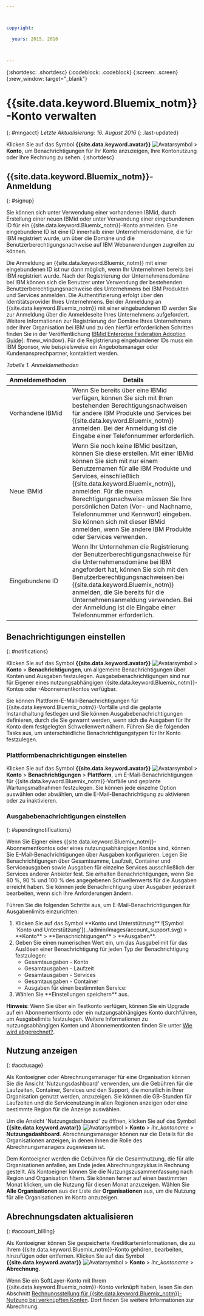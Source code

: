 ```yaml
---



copyright:

  years: 2015, 2016



---
```


{:shortdesc: .shortdesc}
{:codeblock: .codeblock}
{:screen: .screen}
{:new_window: target="_blank"}

# {{site.data.keyword.Bluemix_notm}}-Konto verwalten
{: #mngacct}
*Letzte Aktualisierung: 16. August 2016*
{: .last-updated}

Klicken Sie auf das Symbol **{{site.data.keyword.avatar}}** ![Avatarsymbol](../icons/i-avatar-icon.svg) &gt; **Konto**, um Benachrichtigungen für Ihr Konto anzuzeigen, Ihre Kontonutzung oder Ihre Rechnung zu sehen.
{:shortdesc}

## {{site.data.keyword.Bluemix_notm}}-Anmeldung
{: #signup}

Sie können sich unter Verwendung einer vorhandenen IBMid, durch Erstellung einer neuen IBMid oder unter Verwendung einer eingebundenen ID für ein {{site.data.keyword.Bluemix_notm}}-Konto anmelden. Eine eingebundene ID ist eine ID innerhalb einer Unternehmensdomäne, die für IBM registriert wurde, um über die Domäne und die Benutzerberechtigungsnachweise auf IBM Webanwendungen zugreifen zu können.  

Die Anmeldung an {{site.data.keyword.Bluemix_notm}} mit einer eingebundenen ID ist nur dann möglich, wenn Ihr Unternehmen bereits bei IBM registriert wurde.  Nach der Registrierung der Unternehmensdomäne bei IBM können sich die Benutzer unter Verwendung der bestehenden Benutzerberechtigungsnachweise des Unternehmens bei IBM Produkten und Services anmelden. Die Authentifizierung erfolgt über den Identitätsprovider Ihres Unternehmens. Bei der Anmeldung an {{site.data.keyword.Bluemix_notm}} mit einer eingebundenen ID werden Sie zur Anmeldung über die Anmeldeseite Ihres Unternehmens aufgefordert. Weitere Informationen zur Registrierung der Domäne Ihres Unternehmens oder Ihrer Organisation bei IBM und zu den hierfür erforderlichen Schritten finden Sie in der Veröffentlichung [IBMid Enterprise Federation Adoption Guide](https://ibm.box.com/v/IBMid-Federation-Guide){: #new_window}. Für die Registrierung eingebundener IDs muss ein IBM Sponsor, wie beispielsweise ein Angebotsmanager oder Kundenansprechpartner, kontaktiert werden.

*Tabelle 1. Anmeldemethoden*

| Anmeldemethoden | Details |    
|-----------------|---------|
|Vorhandene IBMid | Wenn Sie bereits über eine IBMid verfügen, können Sie sich mit Ihren bestehenden Berechtigungsnachweisen für andere IBM Produkte und Services bei {{site.data.keyword.Bluemix_notm}} anmelden. Bei der Anmeldung ist die Eingabe einer Telefonnummer erforderlich. |
|Neue IBMid | Wenn Sie noch keine IBMid besitzen, können Sie diese erstellen. Mit einer IBMid können Sie sich mit nur einem Benutzernamen für alle IBM Produkte und Services, einschließlich {{site.data.keyword.Bluemix_notm}}, anmelden. Für die neuen Berechtigungsnachweise müssen Sie Ihre persönlichen Daten (Vor- und Nachname, Telefonnummer und Kennwort) eingeben. Sie können sich mit dieser IBMid anmelden, wenn Sie andere IBM Produkte oder Services verwenden.  |
|Eingebundene ID | Wenn Ihr Unternehmen die Registrierung der Benutzerberechtigungsnachweise für die Unternehmensdomäne bei IBM angefordert hat, können Sie sich mit den Benutzerberechtigungsnachweisen bei {{site.data.keyword.Bluemix_notm}} anmelden, die Sie bereits für die Unternehmensanmeldung verwenden. Bei der Anmeldung ist die Eingabe einer Telefonnummer erforderlich. |

## Benachrichtigungen einstellen
{: #notifications}

Klicken Sie auf das Symbol **{{site.data.keyword.avatar}}** ![Avatarsymbol](../icons/i-avatar-icon.svg) &gt; **Konto** &gt; **Benachrichtigungen**, um allgemeine Benachrichtigungen über Konten und Ausgaben festzulegen. Ausgabebenachrichtigungen sind nur für Eigener eines nutzungsabhängigen {{site.data.keyword.Bluemix_notm}}-Kontos oder -Abonnementkontos verfügbar.

Sie können Plattform-E-Mail-Benachrichtigungen für {{site.data.keyword.Bluemix_notm}}-Vorfälle und die geplante Instandhaltung festlegen und Sie können Ausgabebenachrichtigungen definieren, durch die Sie gewarnt werden, wenn sich die Ausgaben für Ihr Konto dem festgelegten Schwellenwert nähern. Führen Sie die folgenden Tasks aus, um unterschiedliche Benachrichtigungstypen für Ihr Konto festzulegen.

### Plattformbenachrichtigungen einstellen

Klicken Sie auf das Symbol **{{site.data.keyword.avatar}}** ![Avatarsymbol](../icons/i-avatar-icon.svg) &gt; **Konto** &gt; **Benachrichtigungen** &gt; **Plattform**, um E-Mail-Benachrichtigungen für {{site.data.keyword.Bluemix_notm}}-Vorfälle und geplante Wartungsmaßnahmen festzulegen. Sie können jede einzelne Option auswählen oder abwählen, um die E-Mail-Benachrichtigung zu aktivieren oder zu inaktivieren.

### Ausgabebenachrichtigungen einstellen
{: #spendingnotifications}

Wenn Sie Eigner eines {{site.data.keyword.Bluemix_notm}}-Abonnementkontos oder eines nutzungsabhängigen Kontos sind, können Sie E-Mail-Benachrichtigungen über Ausgaben konfigurieren. Legen Sie Benachrichtigungen über Gesamtsumme, Laufzeit, Container und Serviceausgaben sowie Ausgaben für einzelne Services ausschließlich der Services anderer Anbieter fest. Sie erhalten Benachrichtigungen, wenn Sie 80 %, 90 % und 100 % des angegebenen Schwellenwerts für die Ausgaben erreicht haben. Sie können jede Benachrichtigung über Ausgaben jederzeit bearbeiten, wenn sich Ihre Anforderungen ändern.

Führen Sie die folgenden Schritte aus, um E-Mail-Benachrichtigungen für Ausgabenlimits einzurichten:

<ol>
<li>Klicken Sie auf das Symbol **Konto und Unterstützung** ![Symbol 'Konto und Unterstützung'](../admin/images/account_support.svg) &gt; **Konto** &gt; **Benachrichtigungen** &gt; **Ausgaben**.</li>
<li>Geben Sie einen numerischen Wert ein, um das Ausgabelimit für das Auslösen einer Benachrichtigung für jeden Typ der Benachrichtigung festzulegen:<br />
<ul>
<li>Gesamtausgaben - Konto</li>
<li>Gesamtausgaben - Laufzeit</li>
<li>Gesamtausgaben - Services</li>
<li>Gesamtausgaben - Container</li>
<li>Ausgaben für einen bestimmten Service:</li>
</ul>
</li>
<li>Wählen Sie **Einstellungen speichern** aus.</li>
</ol>

**Hinweis**: Wenn Sie über ein Testkonto verfügen, können Sie ein Upgrade auf ein Abonnementkonto oder ein nutzungsabhängiges Konto durchführen, um Ausgabelimits festzulegen. Weitere Informationen zu nutzungsabhängigen Konten und Abonnementkonten finden Sie unter [Wie wird abgerechnet?](../pricing/index.html#pay-accounts).


## Nutzung anzeigen
{: #acctusage}

Als Kontoeigner oder Abrechnungsmanager für eine Organisation können Sie die Ansicht 'Nutzungsdashboard' verwenden, um die Gebühren für die Laufzeiten, Container, Services und den Support, die monatlich in Ihrer Organisation genutzt werden, anzuzeigen. Sie können die GB-Stunden für Laufzeiten und die Servicenutzung in allen Regionen anzeigen oder eine bestimmte Region für die Anzeige auswählen.

Um die Ansicht 'Nutzungsdashboard' zu öffnen, klicken Sie auf das Symbol **{{site.data.keyword.avatar}}** ![Avatarsymbol](../icons/i-avatar-icon.svg) &gt; **Konto** &gt; *ihr_kontoname* &gt; **Nutzungsdashboard**. Abrechnungsmanager können nur die Details für die Organisationen anzeigen, in denen ihnen die Rolle des Abrechnungsmanagers zugewiesen ist.

Dem Kontoeigner werden die Gebühren für die Gesamtnutzung, die für alle Organisationen anfallen, am Ende jedes Abrechnungszyklus in Rechnung gestellt. Als Kontoeigner können Sie die Nutzungszusammenfassung nach Region und Organisation filtern. Sie können ferner auf einen bestimmten Monat klicken, um die Nutzung für diesen Monat anzuzeigen. Wählen Sie **Alle Organisationen** aus der Liste der **Organisationen** aus, um die Nutzung für alle Organisationen im Konto anzuzeigen.


## Abrechnungsdaten aktualisieren
{: #account_billing}

Als Kontoeigner können Sie gespeicherte Kreditkarteninformationen, die zu Ihrem {{site.data.keyword.Bluemix_notm}}-Konto gehören, bearbeiten, hinzufügen oder entfernen. Klicken Sie auf das Symbol **{{site.data.keyword.avatar}}** ![Avatarsymbol](../icons/i-avatar-icon.svg) &gt; **Konto** &gt; *ihr_kontoname* &gt; **Abrechnung**.

Wenn Sie ein SoftLayer-Konto mit Ihrem {{site.data.keyword.Bluemix_notm}}-Konto verknüpft haben, lesen Sie den Abschnitt [Rechnungsstellung für {{site.data.keyword.Bluemix_notm}}-Nutzung bei verknüpften Konten](../admin/softlayerlink.html#bill_usage). Dort finden Sie weitere Informationen zur Abrechnung.

